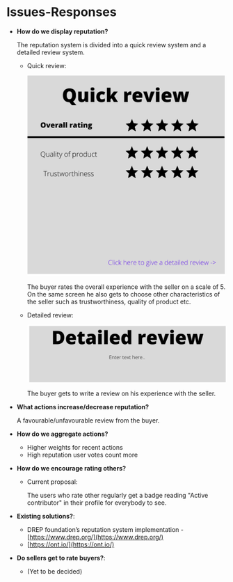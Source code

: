 # Issues-Responses
- **How do we display reputation?**
  
  The reputation system is divided into a quick review system and a detailed review system. 

  - Quick review:
    
    ![Quick review](./QuickReview.png)

    The buyer rates the overall experience with the seller on a scale of 5. On the same screen he also gets to choose other characteristics of the seller such as trustworthiness, quality of product etc.

  - Detailed review:

    ![Detailed review](./Detailed.png)

    The buyer gets to write a review on his experience with the seller. 

- **What actions increase/decrease reputation?**

  A favourable/unfavourable review from the buyer.

- **How do we aggregate actions?**
  - Higher weights for recent actions
  - High reputation user votes count more

- **How do we encourage rating others?**
  - Current proposal:

    The users who rate other regularly get a badge reading "Active contributor" in their profile for everybody to see.

- **Existing solutions?**:
  - DREP foundation’s reputation system implementation - [https://www.drep.org/](https://www.drep.org/)
  - [https://ont.io/](https://ont.io/)

- **Do sellers get to rate buyers?**: 
  - (Yet to be decided)
